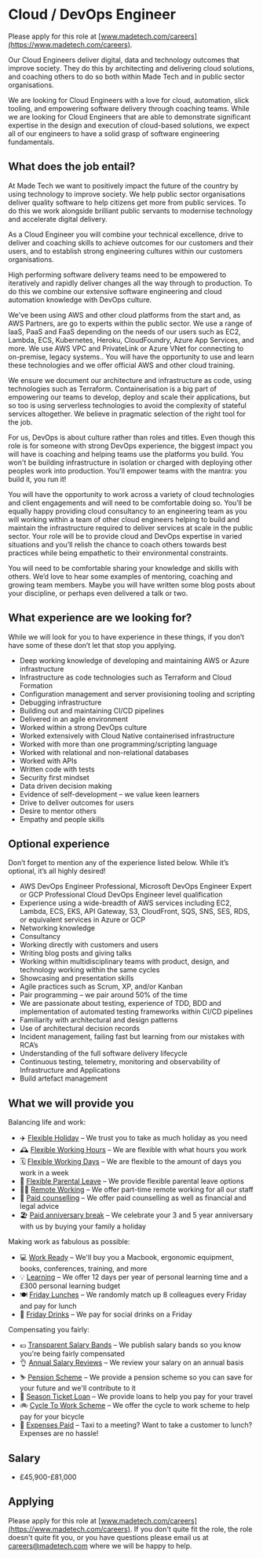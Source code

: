 # Cloud / DevOps Engineer

Please apply for this role at [www.madetech.com/careers](https://www.madetech.com/careers).

Our Cloud Engineers deliver digital, data and technology outcomes that improve society. They do this by architecting and delivering cloud solutions, and coaching others to do so both within Made Tech and in public sector organisations.

We are looking for Cloud Engineers with a love for cloud, automation, slick tooling, and empowering software delivery through coaching teams. While we are looking for Cloud Engineers that are able to demonstrate significant expertise in the design and execution of cloud-based solutions, we expect all of our engineers to have a solid grasp of software engineering fundamentals.

## What does the job entail?

At Made Tech we want to positively impact the future of the country by using technology to improve society. We help public sector organisations deliver quality software to help citizens get more from public services. To do this we work alongside brilliant public servants to modernise technology and accelerate digital delivery.

As a Cloud Engineer you will combine your technical excellence, drive to deliver and coaching skills to achieve outcomes for our customers and their users, and to establish strong engineering cultures within our customers organisations.

High performing software delivery teams need to be empowered to iteratively and rapidly deliver changes all the way through to production. To do this we combine our extensive software engineering and cloud automation knowledge with DevOps culture.

We've been using AWS and other cloud platforms from the start and, as AWS Partners, are go to experts within the public sector. We use a range of IaaS, PaaS and FaaS depending on the needs of our users such as EC2, Lambda, ECS, Kubernetes, Heroku, CloudFoundry, Azure App Services, and more. We use AWS VPC and PrivateLink or Azure VNet for connecting to on-premise, legacy systems.. You will have the opportunity to use and learn these technologies and we offer official AWS and other cloud training.

We ensure we document our architecture and infrastructure as code, using technologies such as Terraform. Containerisation is a big part of empowering our teams to develop, deploy and scale their applications, but so too is using serverless technologies to avoid the complexity of stateful services altogether. We believe in pragmatic selection of the right tool for the job.

For us, DevOps is about culture rather than roles and titles. Even though this role is for someone with strong DevOps experience, the biggest impact you will have is coaching and helping teams use the platforms you build. You won't be building infrastructure in isolation or charged with deploying other peoples work into production. You'll empower teams with the mantra: you build it, you run it!

You will have the opportunity to work across a variety of cloud technologies and client engagements and will need to be comfortable doing so. You’ll be equally happy providing cloud consultancy to an engineering team as you will working within a team of other cloud engineers helping to build and maintain the infrastructure required to deliver services at scale in the public sector. Your role will be to provide cloud and DevOps expertise in varied situations and you’ll relish the chance to coach others towards best practices while being empathetic to their environmental constraints.

You will need to be comfortable sharing your knowledge and skills with others. We’d love to hear some examples of mentoring, coaching and growing team members. Maybe you will have written some blog posts about your discipline, or perhaps even delivered a talk or two.

## What experience are we looking for?

While we will look for you to have experience in these things, if you don’t have some of these don’t let that stop you applying.

- Deep working knowledge of developing and maintaining AWS or Azure infrastructure
- Infrastructure as code technologies such as Terraform and Cloud Formation
- Configuration management and server provisioning tooling and scripting
- Debugging infrastructure
- Building out and maintaining CI/CD pipelines
- Delivered in an agile environment
- Worked within a strong DevOps culture
- Worked extensively with Cloud Native containerised infrastructure
- Worked with more than one programming/scripting language
- Worked with relational and non-relational databases
- Worked with APIs
- Written code with tests
- Security first mindset
- Data driven decision making
- Evidence of self-development – we value keen learners
- Drive to deliver outcomes for users
- Desire to mentor others
- Empathy and people skills

## Optional experience

Don’t forget to mention any of the experience listed below. While it’s optional, it’s all highly desired!

- AWS DevOps Engineer Professional, Microsoft DevOps Engineer Expert or GCP Professional Cloud DevOps Engineer level qualification
- Experience using a wide-breadth of AWS services including EC2, Lambda, ECS, EKS, API Gateway, S3, CloudFront, SQS, SNS, SES, RDS, or equivalent services in Azure or GCP
- Networking knowledge
- Consultancy
- Working directly with customers and users
- Writing blog posts and giving talks
- Working within multidisciplinary teams with product, design, and technology working within the same cycles
- Showcasing and presentation skills
- Agile practices such as Scrum, XP, and/or Kanban
- Pair programming – we pair around 50% of the time
- We are passionate about testing, experience of TDD, BDD and implementation of automated testing frameworks within CI/CD pipelines
- Familiarity with architectural and design patterns
- Use of architectural decision records
- Incident management, failing fast but learning from our mistakes with RCA’s
- Understanding of the full software delivery lifecycle
- Continuous testing, telemetry, monitoring and observability of Infrastructure and Applications
- Build artefact management

## What we will provide you

Balancing life and work:

* ✈️ [Flexible Holiday](../benefits/flexible_holiday.md) – We trust you to take as much holiday as you need
* 🕰️ [Flexible Working Hours](../benefits/working_hours.md) – We are flexible with what hours you work
* 🗓️ [Flexible Working Days](../benefits/flexible_working.md) – We are flexible to the amount of days you work in a week
* 👶 [Flexible Parental Leave](../guides/welfare/parental_leave.md) – We provide flexible parental leave options
* 👩‍💻 [Remote Working](../benefits/remote_working.md) – We offer part-time remote working for all our staff
* 🤗 [Paid counselling](../guides/welfare/paid_counselling.md) – We offer paid counselling as well as financial and legal advice
* 🏖️ [Paid anniversary break](../benefits/paid_anniversary_break.md) – We celebrate your 3 and 5 year anniversary with us by buying your family a holiday

Making work as fabulous as possible:

* 💻 [Work Ready](../benefits/work_ready.md) – We'll buy you a Macbook, ergonomic equipment, books, conferences, training, and more
* 💡 [Learning](../guides/learning/README.md) – We offer 12 days per year of personal learning time and a £300 personal learning budget
* 🍽️ [Friday Lunches](../benefits/friday_lunch.md) – We randomly match up 8 colleagues every Friday and pay for lunch
* 🍻 [Friday Drinks](../benefits/friday_drinks.md) – We pay for social drinks on a Friday

Compensating you fairly:

* 💷 [Transparent Salary Bands](../roles/README.md) – We publish salary bands so you know you're being fairly compensated
* 👌 [Annual Salary Reviews](../guides/compensation/salary_reviews.md) – We review your salary on an annual basis
* ⛷️ [Pension Scheme](../benefits/pension_scheme.md) – We provide a pension scheme so you can save for your future and we'll contribute to it
* 🚄 [Season Ticket Loan](../benefits/season_ticket_loan.md) – We provide loans to help you pay for your travel
* 🚲 [Cycle To Work Scheme](../benefits/cycle_to_work_scheme.md) – We offer the cycle to work scheme to help pay for your bicycle
* 🚕 [Expenses Paid](../guides/compensation/expenses.md) – Taxi to a meeting? Want to take a customer to lunch? Expenses are no hassle!

## Salary

- £45,900-£81,000

## Applying

Please apply for this role at [www.madetech.com/careers](https://www.madetech.com/careers). If you don't quite fit the role, the role doesn't quite fit you, or you have questions please email us at [careers@madetech.com](mailto:careers@madetech.com) where we will be happy to help.
